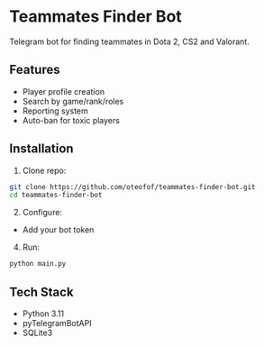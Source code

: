 # Teammates Finder Bot

Telegram bot for finding teammates in Dota 2, CS2 and Valorant.

## Features
- Player profile creation
- Search by game/rank/roles
- Reporting system
- Auto-ban for toxic players

## Installation
1. Clone repo:
```bash
git clone https://github.com/oteofof/teammates-finder-bot.git
cd teammates-finder-bot
```

2. Configure:
- Add your bot token

4. Run:
```bash
python main.py
```

## Tech Stack
- Python 3.11
- pyTelegramBotAPI
- SQLite3
